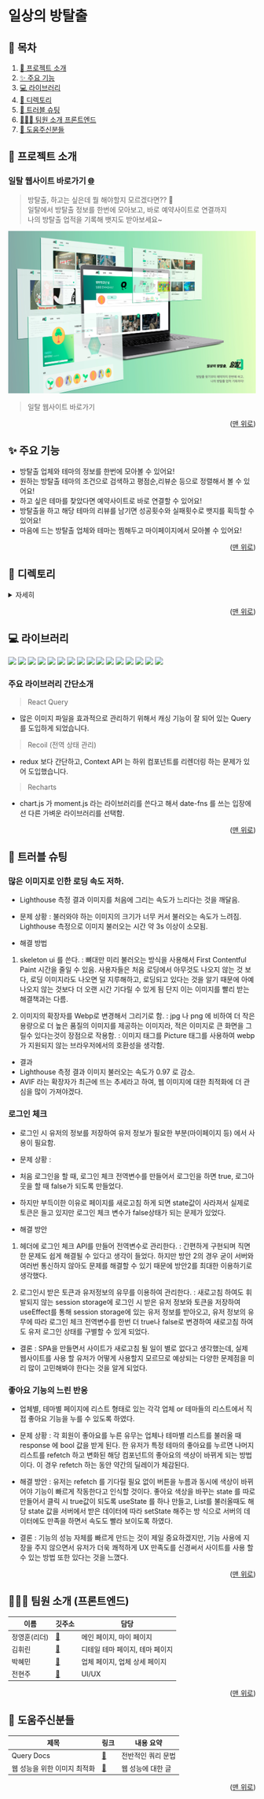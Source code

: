 <a name="Top"></a>

# 일상의 방탈출

## 📑 목차

1. [🚪 프로젝트 소개](#-프로젝트-소개)
2. [✨ 주요 기능](#-주요-기능)
3. [💻 라이브러리](#-라이브러리)
4. [📁 디렉토리](#-디렉토리)
5. [🔫 트러블 슈팅](#-트러블-슈팅)
6. [🧑‍🤝‍🧑 팀원 소개 프론트엔드](#-팀원-소개-프론트엔드)
7. [🙏 도움주신분들](#-도움주신분들)

## 🚪 프로젝트 소개

### 일탈 웹사이트 바로가기 [:globe_with_meridians:](https://il-tal.com/)

> 방탈출, 하고는 싶은데 뭘 해야할지 모르겠다면?? :thinking: <br/>
> 일탈에서 방탈출 정보를 한번에 모아보고, 바로 예약사이트로 연결까지 <br/>
> 나의 방탈출 업적을 기록해 뱃지도 받아보세요~

[![일탈](./src/asset/img/readme.jpg)](https://il-tal.com/)

> 일탈 웹사이트 바로가기

<p align="right">(<a href="#Top">맨 위로</a>)</p>

## ✨ 주요 기능

- 방탈출 업체와 테마의 정보를 한번에 모아볼 수 있어요!
- 원하는 방탈출 테마의 조건으로 검색하고 평점순,리뷰순 등으로 정렬해서 볼 수 있어요!
- 하고 싶은 테마를 찾았다면 예약사이트로 바로 연결할 수 있어요!
- 방탈출을 하고 해당 테마의 리뷰를 남기면 성공횟수와 실패횟수로 뱃지를 획득할 수 있어요!
- 마음에 드는 방탈출 업체와 테마는 찜해두고 마이페이지에서 모아볼 수 있어요!

<p align="right">(<a href="#Top">맨 위로</a>)</p>

## 📁 디렉토리

<details>
  <summary>자세히</summary>

```bash
📦 src
├─ api
├─ asset
│  └─ img
├─ components
│  ├─ company
│  ├─ detailCompany
│  ├─ detailTheme
│  ├─ main
│  │  └─ component
│  ├─ map
│  ├─ modal
│  ├─ mypage
│  │  └─ component
│  ├─ serch
│  ├─ shared
│  └─ theme
├─ header
├─ hooks
├─ page
├─ Router
├─ styles
└─ utils

```

</details>

<p align="right">(<a href="#Top">맨 위로</a>)</p>

## 💻 라이브러리

<!-- React -->

<img src="https://img.shields.io/badge/React-18.2.0-61DAFB?style=for-the-badge&logo=React&logoColor=white"> <!-- Styled-Component --> <img src="https://img.shields.io/badge/styled_components-4.4.2-DB7093?style=for-the-badge&logo=styled-components&logoColor=white"> <!-- Axios --> <img src="https://img.shields.io/badge/Axios-1.1.3-5A29E4?style=for-the-badge&logo=Axios&logoColor=white"> <!--React-Query  --> <img src="https://img.shields.io/badge/React_Query-4.14.5-FF4154?style=for-the-badge&logo=React-Query&logoColor=white"> <!-- React-Hook-Form --><img src="https://img.shields.io/badge/React_Hook_Form-7.39.1-EC5990?style=for-the-badge&logo=React-Hook-Form&logoColor=white"> <!-- date-fns --> <img src="https://img.shields.io/badge/date_fns-2.29.3-5F0733?style=for-the-badge&logo=Clockify&logoColor=white"> <!-- React-Router-Dom --> <img src="https://img.shields.io/badge/React_Router_Dom-6.4.3-CA4245?style=for-the-badge&logo=React-Router&logoColor=white"> <!-- yup --> <img src="https://img.shields.io/badge/yup-0.32.11-6048C3?style=for-the-badge&logo=yup&logoColor=white"> <!-- rc-slider --> <img src="https://img.shields.io/badge/rc_slider-13.1.1-E4637C?style=for-the-badge&logo=Slides&logoColor=white"> <!-- react-kakao-maps-sdk 1.1.5 --> <img src="https://img.shields.io/badge/react_kakao_maps_sdk-1.1.5-FFCD00?style=for-the-badge&logo=Kakao&logoColor=white"> <!-- react-icons 4.6.0 --> <img src="https://img.shields.io/badge/react_icons-4.6.0-111111?style=for-the-badge&logo=Simple-Icons&logoColor=white"> <!-- react-js-pagination ^3.0.3 --> <img src="https://img.shields.io/badge/react_js_pagination-3.0.3-A493E7?style=for-the-badge&logo=Power-Pages&logoColor=white"> <!-- recharts 2.1.16 --> <img src="https://img.shields.io/badge/recharts-2.1.16-88E3CF?style=for-the-badge&logo=Chart.js&logoColor=white"> <!-- recoil ^0.7.6 --> <img src="https://img.shields.io/badge/recoil-0.7.6-3578E5?style=for-the-badge&logo=Coil&logoColor=white"> <!-- sweetalert2 ^11.6.15 --> <img src="https://img.shields.io/badge/sweet_alert_2-11.6.15-A38EBE?style=for-the-badge&logo=SweetAlert2&logoColor=white"> <!-- swiper ^8.4.5 --> <img src="https://img.shields.io/badge/swiper-8.4.5-6332F6?style=for-the-badge&logo=Swiper&logoColor=white">

### 주요 라이브러리 간단소개

  > React Query

  - 많은 이미지 파일을 효과적으로 관리하기 위해서 캐싱 기능이 잘 되어 있는 Query 를 도입하게 되었습니다.

  > Recoil (전역 상태 관리)

  - redux 보다 간단하고, Context API 는 하위 컴포넌트를 리렌더링 하는 문제가 있어 도입했습니다.

  > Recharts

  - chart.js 가 moment.js 라는 라이브러리를 쓴다고 해서 date-fns 를 쓰는 입장에선 다른 가벼운 라이브러리를 선택함.

<p align="right">(<a href="#Top">맨 위로</a>)</p>

## 🔫 트러블 슈팅

### 많은 이미지로 인한 로딩 속도 저하.

- Lighthouse 측정 결과 이미지를 처음에 그리는 속도가 느리다는 것을 깨달음.

- 문제 상황 :
  불러와야 하는 이미지의 크기가 너무 커서 불러오는 속도가 느려짐. Lighthouse 측정으로 이미지 불러오는 시간 약 3s 이상이 소모됨.

- 해결 방법

1. skeleton ui 를 쓴다.
   : 뼈대만 미리 불러오는 방식을 사용해서 First Contentful Paint 시간을 줄일 수 있음.
   사용자들은 처음 로딩에서 아무것도 나오지 않는 것 보다, 로딩 이미지라도 나오면 덜 지루해하고,
   로딩되고 있다는 것을 알기 때문에 아예 나오지 않는 것보다 더 오랜 시간 기다릴 수 있게 됨
   단지 이는 이미지를 빨리 받는 해결책과는 다름.

2. 이미지의 확장자를 Webp로 변경해서 그리기로 함.
   : jpg 나 png 에 비하여 더 작은 용량으로 더 높은 품질의 이미지를 제공하는 이미지라,
   적은 이미지로 큰 화면을 그릴수 있다는것이 장점으로 작용함.
   : 이미지 태그를 Picture 태그를 사용하여 webp 가 지원되지 않는 브라우저에서의 호환성을 생각함.

- 결과
- Lighthouse 측정 결과 이미지 불러오는 속도가 0.97 로 감소.
- AVIF 라는 확장자가 최근에 뜨는 추세라고 하여, 웹 이미지에 대한 최적화에 더 관심을 많이 가져야겠다.

### 로그인 체크

- 로그인 시 유저의 정보를 저장하여 유저 정보가 필요한 부분(마이페이지 등) 에서 사용이 필요함.

- 문제 상황 :
- 처음 로그인을 할 때, 로그인 체크 전역변수를 만들어서 로그인을 하면 true, 로그아웃을 할 때 false가 되도록 만들었다.
- 하지만 부득이한 이유로 페이지를 새로고침 하게 되면 state값이 사라져서 실제로 토큰은 들고 있지만 로그인 체크 변수가 false상태가 되는 문제가 있었다.

- 해결 방안

1. 헤더에 로그인 체크 API를 만들어 전역변수로 관리한다.
: 간편하게 구현되며 직면한 문제도 쉽게 해결될 수 있다고 생각이 들었다. 하지만 방안 2의 경우 굳이 서버와 여러번 통신하지 않아도 문제를 해결할 수 있기 때문에 방안2를 최대한 이용하기로 생각했다.

2. 로그인시 받은 토큰과 유저정보의 유무를 이용하여 관리한다.
: 새로고침 하여도 휘발되지 않는 session storage에 로그인 시 받은 유저 정보와 토큰을 저장하여 useEffect를 통해 session storage에 있는 유저 정보를 받아오고, 유저 정보의 유무에 따라 로그인 체크 전역변수를 한번 더 true나 false로 변경하여 새로고침 하여도 유저 로그인 상태를 구별할 수 있게 되었다.

- 결론 
: SPA을 만들면서 사이트가 새로고침 될 일이 별로 없다고 생각했는데, 실제 웹사이트를 사용 할 유저가 어떻게 사용할지 모르므로 예상되는 다양한 문제점을 미리 많이 고민해봐야 한다는 것을 알게 되었다.

### 좋아요 기능의 느린 반응

- 업체별, 테마별 페이지에 리스트 형태로 있는 각각 업체 or 테마들의 리스트에서 직접 좋아요 기능을 누를 수 있도록 하였다.

- 문제 상황
: 각 회원이 좋아요를 누른 유무는 업체나 테마별 리스트를 불러올 때 response 에 bool 값을 받게 된다.
한 유저가 특정 테마의 좋아요를 누르면 나머지 리스트를 refetch 하고 변화된 해당 컴포넌트의 좋아요의 색상이 바뀌게 되는 방법이다.
이 경우 refetch 하는 동안 약간의 딜레이가 체감된다.

- 해결 방안 
: 유저는 refetch 를 기다릴 필요 없이 버튼을 누름과 동시에 색상이 바뀌어야 기능이 빠르게 작동한다고 인식할 것이다. 
좋아요 색상을 바꾸는 state 를 따로 만들어서 클릭 시 true값이 되도록 useState 를 하나 만들고, List를 불러올때도 해당 state 값을 서버에서 받은 데이터에 따라 setState 해주는 방 식으로 서버의 데이터에도 만족을 하면서 속도도 빨라 보이도록 하였다.

- 결론
: 기능의 성능 자체를 빠르게 만드는 것이 제일 중요하겠지만, 기능 사용에 지장을 주지 않으면서 유저가 더욱 쾌적하게 UX 만족도를 신경써서 사이트를 사용 할 수 있는 방법 또한 있다는 것을 느꼈다.

<p align="right">(<a href="#Top">맨 위로</a>)</p>

## 🧑‍🤝‍🧑 팀원 소개 (프론트엔드)

| 이름         | 깃주소                                  | 담당                            |
| ------------ | --------------------------------------- | ------------------------------- |
| 정영훈(리더) | [:link:](https://github.com/clorose)    | 메인 페이지, 마이 페이지        |
| 김휘린       | [:link:](https://github.com/Hwirin-Kim) | 디테일 테마 페이지, 테마 페이지 |
| 박혜민       | [:link:](https://github.com/hyemin0901) | 업체 페이지, 업체 상세 페이지   |
| 전현주       | [:link:]()                              | UI/UX                           |

<p align="right">(<a href="#Top">맨 위로</a>)</p>

## 🙏 도움주신분들

| 제목                         | 링크                                                        | 내용 요약          |
| ---------------------------- | ----------------------------------------------------------- | ------------------ |
| Query Docs                   | [:link:](https://tanstack.com/query/v4/docs/react/overview) | 전반적인 쿼리 문법 |
| 웹 성능을 위한 이미지 최적화 | [:link:](bit.ly/3Wo9qG1)                                    | 웹 성능에 대한 글  |

<p align="right">(<a href="#Top">맨 위로</a>)</p>
